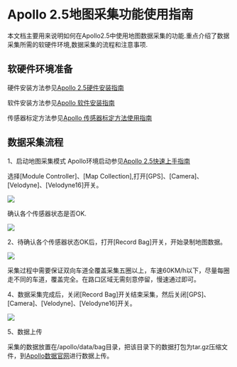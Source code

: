 # Apollo 2.5地图采集功能使用指南

本文档主要用来说明如何在Apollo2.5中使用地图数据采集的功能.重点介绍了数据采集所需的软硬件环境,数据采集的流程和注意事项.

## 软硬件环境准备
硬件安装方法参见[Apollo 2.5硬件安装指南](https://github.com/ApolloAuto/apollo/blob/master/docs/quickstart/apollo_2_5_hardware_system_installation_guide_v1.md)


软件安装方法参见[Apollo 软件安装指南](https://github.com/ApolloAuto/apollo/blob/master/docs/quickstart/apollo_software_installation_guide_cn.md)


传感器标定方法参见[Apollo 传感器标定方法使用指南](https://github.com/ApolloAuto/apollo/blob/master/docs/quickstart/multiple_lidar_gnss_calibration_guide.md)


## 数据采集流程

1、启动地图采集模式
Apollo环境启动参见[Apollo 2.5快速上手指南](https://github.com/ApolloAuto/apollo/blob/master/docs/quickstart/apollo_2_5_quick_start_cn.md)

选择[Module Controller]、[Map Collection],打开[GPS]、[Camera]、[Velodyne]、[Velodyne16]开关。

![](images/map_collection_mode/map_collection_sensor_open.png)

确认各个传感器状态是否OK.

![](images/map_collection_mode/map_collection_sensor_check.png)

2、待确认各个传感器状态OK后，打开[Record Bag]开关，开始录制地图数据。

![](images/map_collection_mode/map_collection_sensor_start_record.png)

采集过程中需要保证双向车道全覆盖采集五圈以上，车速60KM/h以下，尽量每圈走不同的车道，覆盖完全。在路口区域无需刻意停留，慢速通过即可。

4、数据采集完成后，关闭[Record Bag]开关结束采集，然后关闭[GPS]、[Camera]、[Velodyne]、[Velodyne16]开关。

![](images/map_collection_mode/map_collection_sensor_stop_record.png)

5、数据上传

采集的数据放置在/apollo/data/bag目录，把该目录下的数据打包为tar.gz压缩文件，到[Apollo数据官网](http://data.apollo.auto/hd_map_intro)进行数据上传。